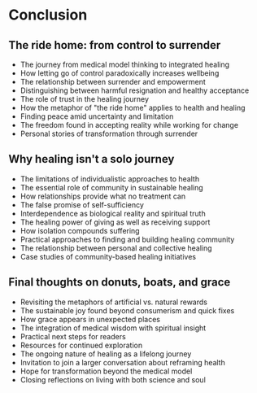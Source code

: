 # Conclusion

## The ride home: from control to surrender
- The journey from medical model thinking to integrated healing
- How letting go of control paradoxically increases wellbeing
- The relationship between surrender and empowerment
- Distinguishing between harmful resignation and healthy acceptance
- The role of trust in the healing journey
- How the metaphor of "the ride home" applies to health and healing
- Finding peace amid uncertainty and limitation
- The freedom found in accepting reality while working for change
- Personal stories of transformation through surrender

## Why healing isn't a solo journey
- The limitations of individualistic approaches to health
- The essential role of community in sustainable healing
- How relationships provide what no treatment can
- The false promise of self-sufficiency
- Interdependence as biological reality and spiritual truth
- The healing power of giving as well as receiving support
- How isolation compounds suffering
- Practical approaches to finding and building healing community
- The relationship between personal and collective healing
- Case studies of community-based healing initiatives

## Final thoughts on donuts, boats, and grace
- Revisiting the metaphors of artificial vs. natural rewards
- The sustainable joy found beyond consumerism and quick fixes
- How grace appears in unexpected places
- The integration of medical wisdom with spiritual insight
- Practical next steps for readers
- Resources for continued exploration
- The ongoing nature of healing as a lifelong journey
- Invitation to join a larger conversation about reframing health
- Hope for transformation beyond the medical model
- Closing reflections on living with both science and soul
